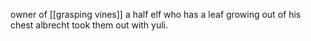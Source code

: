 owner of [[grasping vines]] a half elf who has a leaf growing out of his chest albrecht took them out with yuli. 